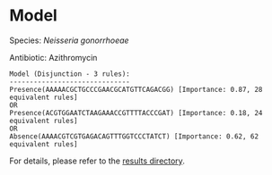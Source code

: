 
# Model

Species: *Neisseria gonorrhoeae*

Antibiotic: Azithromycin

```
Model (Disjunction - 3 rules):
------------------------------
Presence(AAAAACGCTGCCCGAACGCATGTTCAGACGG) [Importance: 0.87, 28 equivalent rules]
OR
Presence(ACGTGGAATCTAAGAAACCGTTTTACCCGAT) [Importance: 0.18, 24 equivalent rules]
OR
Absence(AAAACGTCGTGAGACAGTTTGGTCCCTATCT) [Importance: 0.62, 62 equivalent rules]

```

For details, please refer to the [results directory](../../../../../results/scm_b/neisseria%20gonorrhoeae/azithromycin/repeat_0/).

